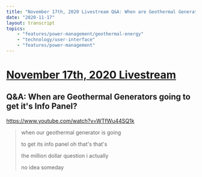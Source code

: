 ```yaml
---
title: "November 17th, 2020 Livestream Q&A: When are Geothermal Generators going to get it's Info Panel?"
date: "2020-11-17"
layout: transcript
topics:
    - "features/power-management/geothermal-energy"
    - "technology/user-interface"
    - "features/power-management"
---
```

# [November 17th, 2020 Livestream](../2020-11-17.md)
## Q&A: When are Geothermal Generators going to get it's Info Panel?
https://www.youtube.com/watch?v=WTfWu44SQ1k
> when our geothermal generator is going
> 
> to get its info panel oh that's that's
> 
> the million dollar question i actually
> 
> no idea someday
> 
